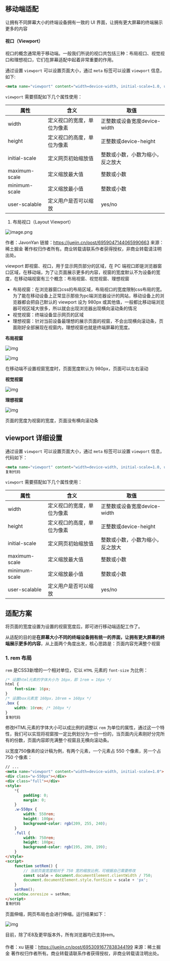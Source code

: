 ## 移动端适配

让拥有不同屏幕大小的终端设备拥有一致的 UI 界面，让拥有更大屏幕的终端展示更多的内容

#### 视口（Viewport）

视口的概念通常用于移动端。一般我们所说的视口共包括三种：布局视口、视觉视口和理想视口，它们在屏幕适配中起着非常重要的作用。

通过设置 `viewport` 可以设置页面大小，通过 `meta` 标签可以设置 `viewport` 信息，如下:

```html
<meta name="viewport" content="width=device-width, initial-scale=1.0, user-scalable=no, minimum-sacle=1, maximum-scale=1" >
```

`viewport` 需要搭配如下几个属性使用：

| 属性          | 含义                       | 取值                             |
| ------------- | -------------------------- | -------------------------------- |
| width         | 定义视口的宽度，单位为像素 | 正整数或设备宽度device-width     |
| height        | 定义视口的高度，单位为像素 | 正整数或device-height            |
| initial-scale | 定义网页初始缩放值         | 整数或小数，小数为缩小，反之放大 |
| maximum-scale | 定义缩放最大值             | 整数或小数                       |
| minimum-scale | 定义缩放最小值             | 整数或小数                       |
| user-scalable | 定义用户是否可以缩放       | yes/no                           |

1. 布局视口（Layout Viewport）

![image.png](https://p3-juejin.byteimg.com/tos-cn-i-k3u1fbpfcp/26d80750d5084c7494099d2bf53692e1~tplv-k3u1fbpfcp-zoom-in-crop-mark:3024:0:0:0.awebp)


作者：JavonYan
链接：https://juejin.cn/post/6959047144065990663
来源：稀土掘金
著作权归作者所有。商业转载请联系作者获得授权，非商业转载请注明出处。

viewport 即视窗、视口，用于显示网页部分的区域，在 PC 端视口即是浏览器窗口区域，在移动端，为了让页面展示更多的内容，视窗的宽度默认不为设备的宽度，在移动端视窗有三个概念：布局视窗、视觉视窗、理想视窗

- 布局视窗：在浏览器窗口css的布局区域，布局视口的宽度限制css布局的宽。为了能在移动设备上正常显示那些为pc端浏览器设计的网站，移动设备上的浏览器都会把自己默认的 viewport 设为 980px 或其他值，一般都比移动端浏览器可视区域大很多，所以就会出现浏览器出现横向滚动条的情况
- 视觉视窗：终端设备显示网页的区域
- 理想视窗：针对当前设备最理想的展示页面的视窗，不会出现横向滚动条，页面刚好全部展现在视窗内，理想视窗也就是终端屏幕的宽度。

**布局视窗**

![img](https://p3-juejin.byteimg.com/tos-cn-i-k3u1fbpfcp/4c0a5f8691f3471885cd54e35317240a~tplv-k3u1fbpfcp-zoom-in-crop-mark:3024:0:0:0.awebp)

![img](https://p3-juejin.byteimg.com/tos-cn-i-k3u1fbpfcp/42c8f25404b34e538a91f48ea76a76f7~tplv-k3u1fbpfcp-zoom-in-crop-mark:3024:0:0:0.awebp)

在移动端不设置视窗宽度时，页面宽度默认为 980px，页面可以左右滚动

**视觉视窗**

![img](https://p3-juejin.byteimg.com/tos-cn-i-k3u1fbpfcp/80a90d5e0e6744a8af7de3388bc71a46~tplv-k3u1fbpfcp-zoom-in-crop-mark:3024:0:0:0.awebp)

**理想视窗**

![img](https://p3-juejin.byteimg.com/tos-cn-i-k3u1fbpfcp/3969df49e9274f35ad4c5d47f9a25998~tplv-k3u1fbpfcp-zoom-in-crop-mark:3024:0:0:0.awebp)

页面的宽度为视窗的宽度，页面没有横向滚动条

## viewport 详细设置

通过设置 `viewport` 可以设置页面大小，通过 `meta` 标签可以设置 `viewport` 信息，代码如下：

```html
<meta name="viewport" content="width=device-width, initial-scale=1.0, user-scalable=no, minimum-sacle=1, maximum-scale=1" >
复制代码
```

`viewport` 需要搭配如下几个属性使用：

| 属性          | 含义                       | 取值                             |
| ------------- | -------------------------- | -------------------------------- |
| width         | 定义视口的宽度，单位为像素 | 正整数或设备宽度device-width     |
| height        | 定义视口的高度，单位为像素 | 正整数或device-height            |
| initial-scale | 定义网页初始缩放值         | 整数或小数，小数为缩小，反之放大 |
| maximum-scale | 定义缩放最大值             | 整数或小数                       |
| minimum-scale | 定义缩放最小值             | 整数或小数                       |
| user-scalable | 定义用户是否可以缩放       | yes/no                           |

## 适配方案

将页面的宽度设置为设置的视窗宽度后，即可进行移动端适配工作了。

从适配的目的是**在屏幕大小不同的终端设备拥有统一的界面，让拥有更大屏幕的终端展示更多的内容**，从上面两个角度出发，核心思路是：页面内容充满整个视窗

### 1. rem 布局

`rem` 是CSS3新增的一个相对单位，它以 `HTML` 元素的 `font-size` 为比例：

```css
/* 设置html元素的字体大小为 16px，即 1rem = 16px */
html {
    font-size: 16px;
}
/* 设置box元素宽 160px，10rem = 160px */
.box {
    width: 10rem; /* 160px */
}
复制代码
```

修改HTML元素的字体大小可以成比例的调整以 `rem` 为单位的属性，通过这一个特性，我们可以实现将视窗按一定比例划分为一份一份的，当页面内元素刚好分完所有的份数，页面内容即充满整个视窗且无横向滚动条。

以宽度750像素的设计稿为例，有两个元素，一个元素占 550 个像素，另一个占 750 个像素：

```html
// ...
<meta name="viewport" content="width=device-width, initial-scale=1.0">
<div class="w-550px"></div>
<div class="full"></div>
<style>
    *{
        padding: 0;
        margin: 0;
    }
    .w-550px {
        width: 550rem;
        height: 100px;
        background-color: rgb(209, 255, 240);
    }
    .full {
        width: 750rem;
        height: 100px;
        background-color: rgb(195, 200, 199);
    }
</style>
<script>
    function setRem() {
        // 当前页面宽度相对于 750 宽的缩放比例，可根据自己需要修改
        const scale = document.documentElement.clientWidth / 750;
        document.documentElement.style.fontSize = scale + 'px';
    }
    setRem();
    window.onresize = setRem;
</script>
复制代码
```

页面伸缩，网页布局也会进行伸缩。运行结果如下：

![img](https://p3-juejin.byteimg.com/tos-cn-i-k3u1fbpfcp/5811a9addd414a3e93eb23cb804a4c4f~tplv-k3u1fbpfcp-zoom-in-crop-mark:3024:0:0:0.awebp)

目前，除了IE8及更早版本外，所有浏览器均已支持rem。

#### 


作者：xu
链接：https://juejin.cn/post/6953091677838344199
来源：稀土掘金
著作权归作者所有。商业转载请联系作者获得授权，非商业转载请注明出处。